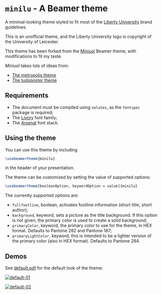 
# `minilu` - A Beamer theme

A minimal-looking theme styled to fit most of the [Liberty University](https://www.liberty.edu/marketing/wp-content/uploads/sites/114/2023/01/Branding-Guide-Digital.pdf) brand guidelines.

This is an unofficial theme, and the Liberty University logo is copyright of the University of Leicester.

This theme has been forked from the [Miniuol](ellessenne/beamertheme-miniuol) Beamer theme, with modifications to fit my taste.

_Miniuol_ takes lots of ideas from:

* [The metropolis theme](https://github.com/matze/mtheme)
* [The tudoposter theme](https://github.com/MaxNoe/tudoposter)

## Requirements

* The document must be compiled using `xelatex`, as the `fontspec` package is required;
* The [Livory](https://fonts.adobe.com/fonts/livory) font family;
* The [Arsenal](https://fonts.google.com/specimen/Arsenal?query=Arsena) font stack.

## Using the theme

You can use this theme by including

```latex
\usebeamertheme{minilu}
```
in the header of your presentation.

The theme can be customized by setting the value of supported options:

```latex
\usebeamertheme[booleanOption, keywordOption = value]{minilu}
```
The currently supported options are:

* `fullfootline`, boolean, activates footline information (short title, short author);
* `background`, keyword, sets a picture as the title background. If this option is not given, the primary color is used to create a solid background;
* `primaryColor`, keyword, the primary color to use for the theme, in HEX format. Defaults to Pantone 282 and Pantone 187;
* `primaryLightColor`, keyword, this is intended to be a lighter version of the primary color (also in HEX format). Defaults to Pantone 284.

## Demos

See [default.pdf](./default.pdf) for the default look of the theme:

[![default-01](./default-1.png)](./default.pdf)

[![default-02](./default-2.png)](./default.pdf)
